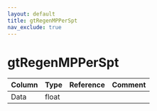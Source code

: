 ```yaml
---
layout: default
title: gtRegenMPPerSpt
nav_exclude: true
---
```

# gtRegenMPPerSpt

| Column | Type | Reference | Comment |
|--------|------|-----------|---------|
|Data|float|||
